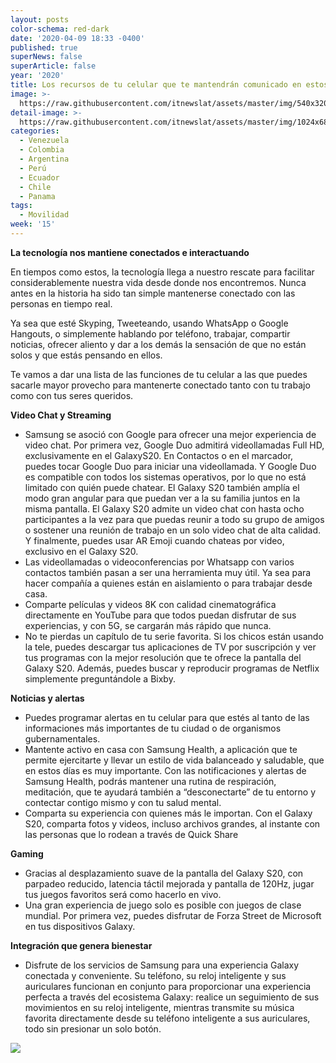 ```yaml
---
layout: posts
color-schema: red-dark
date: '2020-04-09 18:33 -0400'
published: true
superNews: false
superArticle: false
year: '2020'
title: Los recursos de tu celular que te mantendrán comunicado en estos tiempos
image: >-
  https://raw.githubusercontent.com/itnewslat/assets/master/img/540x320/Samsung-S20-p.jpg
detail-image: >-
  https://raw.githubusercontent.com/itnewslat/assets/master/img/1024x680/Samsung-S20-g.jpg
categories:
  - Venezuela
  - Colombia
  - Argentina
  - Perú
  - Ecuador
  - Chile
  - Panama
tags:
  - Movilidad
week: '15'
---
```

**La tecnología nos mantiene conectados e interactuando**

En tiempos como estos, la tecnología llega a nuestro rescate para facilitar considerablemente nuestra vida desde donde nos encontremos. Nunca antes en la historia ha sido tan simple mantenerse conectado con las personas en tiempo real.

Ya sea que esté Skyping, Tweeteando, usando WhatsApp o Google Hangouts, o simplemente hablando por teléfono, trabajar, compartir noticias, ofrecer aliento y dar a los demás la sensación de que no están solos y que estás pensando en ellos.

Te vamos a dar una lista de las funciones de tu celular a las que puedes sacarle mayor provecho para mantenerte conectado tanto con tu trabajo como con tus seres queridos.

**Video Chat y Streaming**

- Samsung se asoció con Google para ofrecer una mejor experiencia de video chat. Por primera vez, Google Duo admitirá videollamadas Full HD, exclusivamente en el GalaxyS20. En Contactos o en el marcador, puedes tocar Google Duo para iniciar una videollamada. Y Google Duo es compatible con todos los sistemas operativos, por lo que no está limitado con quién puede chatear. El Galaxy S20 también amplía el modo gran angular para que puedan ver a la su familia juntos en la misma pantalla. El Galaxy S20 admite un video chat con hasta ocho participantes a la vez para que puedas reunir a todo su grupo de amigos o sostener una reunión de trabajo en un solo video chat de alta calidad. Y finalmente, puedes usar AR Emoji cuando chateas por video, exclusivo en el Galaxy S20.
- Las videollamadas o videoconferencias por Whatsapp con varios contactos también pasan a ser una herramienta muy útil. Ya sea para hacer compañía a quienes están en aislamiento o para trabajar desde casa.
- Comparte películas y videos 8K con calidad cinematográfica directamente en YouTube para que todos puedan disfrutar de sus experiencias, y con 5G, se cargarán más rápido que nunca.
- No te pierdas un capítulo de tu serie favorita. Si los chicos están usando la tele, puedes descargar tus aplicaciones de TV por suscripción y ver tus programas con la mejor resolución que te ofrece la pantalla del Galaxy S20. Además, puedes buscar y reproducir programas de Netflix simplemente preguntándole a Bixby.

**Noticias y alertas**

- Puedes programar alertas en tu celular para que estés al tanto de las informaciones más importantes de tu ciudad o de organismos gubernamentales.
- Mantente activo en casa con Samsung Health, a aplicación que te permite ejercitarte y llevar un estilo de vida balanceado y saludable, que en estos días es muy importante. Con las notificaciones y alertas de Samsung Health, podrás mantener una rutina de respiración, meditación, que te ayudará también a “desconectarte” de tu entorno y contectar contigo mismo y con tu salud mental.
- Comparta su experiencia con quienes más le importan. Con el Galaxy S20, comparta fotos y videos, incluso archivos grandes, al instante con las personas que lo rodean a través de Quick Share

**Gaming**

- Gracias al desplazamiento suave de la pantalla del Galaxy S20, con parpadeo reducido, latencia táctil mejorada y pantalla de 120Hz, jugar tus juegos favoritos será como hacerlo en vivo.
- Una gran experiencia de juego solo es posible con juegos de clase mundial. Por primera vez, puedes disfrutar de Forza Street de Microsoft en tus dispositivos Galaxy.

**Integración que genera bienestar**

- Disfrute de los servicios de Samsung para una experiencia Galaxy conectada y conveniente. Su teléfono, su reloj inteligente y sus auriculares funcionan en conjunto para proporcionar una experiencia perfecta a través del ecosistema Galaxy: realice un seguimiento de sus movimientos en su reloj inteligente, mientras transmite su música favorita directamente desde su teléfono inteligente a sus auriculares, todo sin presionar un solo botón.

<img src="https://tracker.metricool.com/c3po.jpg?hash=56f88a41e39ab42c063cc51676587a04"/>